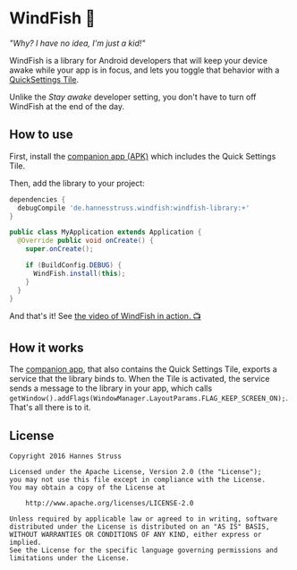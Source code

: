 # WindFish :whale:

*"Why? I have no idea, I'm just a kid!"*

WindFish is a library for Android developers that will keep your device awake while
your app is in focus, and lets you toggle that behavior with a [QuickSettings Tile][quicksettings-docs].

Unlike the *Stay awake* developer setting, you don't have to turn off WindFish at the end of the day.

## How to use

First, install the [companion app (APK)][companion] which includes the Quick Settings Tile.

Then, add the library to your project:

```groovy
dependencies {
  debugCompile 'de.hannesstruss.windfish:windfish-library:+'
}

```

```java
public class MyApplication extends Application {
  @Override public void onCreate() {
    super.onCreate();

    if (BuildConfig.DEBUG) {
      WindFish.install(this);
    }
  }
}
```

And that's it! See [the video of WindFish in action. :tv:][quicksettings-docs]

## How it works

The [companion app][companion], that also contains the Quick Settings Tile, exports
a service that the library binds to. When the Tile is activated, the service sends a
message to the library in your app, which calls `getWindow().addFlags(WindowManager.LayoutParams.FLAG_KEEP_SCREEN_ON);`.
That's all there is to it.

## License

    Copyright 2016 Hannes Struss

    Licensed under the Apache License, Version 2.0 (the "License");
    you may not use this file except in compliance with the License.
    You may obtain a copy of the License at

        http://www.apache.org/licenses/LICENSE-2.0

    Unless required by applicable law or agreed to in writing, software
    distributed under the License is distributed on an "AS IS" BASIS,
    WITHOUT WARRANTIES OR CONDITIONS OF ANY KIND, either express or implied.
    See the License for the specific language governing permissions and
    limitations under the License.

 [quicksettings-docs]: https://youtu.be/AuuIB4cT2SA
 [companion]: https://github.com/hannesstruss/WindFish/releases

